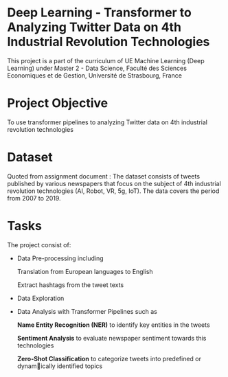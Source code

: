 # Deep Learning - Transformer to Analyzing Twitter Data on 4th Industrial Revolution Technologies
This project is a part of the curriculum of UE Machine Learning (Deep Learning) under Master 2 - Data Science,
Faculté des Sciences Economiques et de Gestion, Université de Strasbourg, France

# Project Objective
To use transformer pipelines to analyzing Twitter data on 4th industrial revolution technologies

# Dataset
Quoted from assignment document :
The dataset consists of tweets published by various newspapers that focus on the subject of 4th industrial revolution technologies (AI, Robot, VR, 5g, IoT). The data covers the period from 2007 to 2019.

# Tasks
The project consist of:
- Data Pre-processing
  including

  Translation from European languages to English

  Extract hashtags from the tweet texts
  
- Data Exploration 
- Data Analysis with Transformer Pipelines such as
  
  **Name Entity Recognition (NER)** to identify key entities in the tweets
  
  **Sentiment Analysis** to evaluate newspaper sentiment towards this technologies
  
  **Zero-Shot Classification** to categorize tweets into predefined or dynamically identified topics
